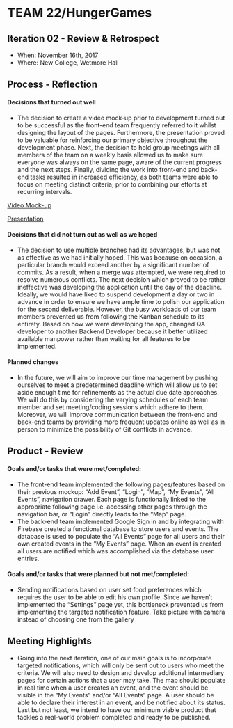# TEAM 22/HungerGames


## Iteration 02 - Review & Retrospect

 * When: November 16th, 2017
 * Where: New College, Wetmore Hall

## Process - Reflection

#### Decisions that turned out well
 
 * The decision to create a video mock-up prior to development turned out to be successful as the front-end team frequently referred to it whilst designing the layout of the pages. Furthermore, the presentation proved to be valuable for reinforcing our primary objective throughout the development phase. Next, the decision to hold group meetings with all members of the team on a weekly basis allowed us to make sure everyone was always on the same page, aware of the current progress and the next steps. Finally, dividing the work into front-end and back-end tasks resulted in increased efficiency, as both teams were able to focus on meeting distinct criteria, prior to combining our efforts at recurring intervals.
 
 [Video Mock-up](https://streamable.com/4q7hq)
 
 [Presentation](https://www.scribd.com/document/364547757/Hunger-Games-Presentation?secret_password=ettcw3JDUYFokb2kcBQH)

#### Decisions that did not turn out as well as we hoped

 * The decision to use multiple branches had its advantages, but was not as effective as we had initially hoped. This was because on occasion, a particular branch would exceed another by a significant number of commits. As a result, when a merge was attempted, we were required to resolve numerous conflicts. The next decision which proved to be rather ineffective was developing the application until the day of the deadline. Ideally, we would have liked to suspend development a day or two in advance in order to ensure we have ample time to polish our application for the second deliverable. However, the busy workloads of our team members prevented us from following the Kanban schedule to its entirety. Based on how we were developing the app, changed QA developer to another Backend Developer because it better utilized available manpower rather than waiting for all features to be implemented.

#### Planned changes

 * In the future, we will aim to improve our time management by pushing ourselves to meet a predetermined deadline which will allow us to set aside enough time for refinements as the actual due date approaches. We will do this by considering the varying schedules of each team member and set meeting/coding sessions which adhere to them. Moreover, we will improve communication between the front-end and back-end teams by providing more frequent updates online as well as in person to minimize the possibility of Git conflicts in advance. 
 

## Product - Review

#### Goals and/or tasks that were met/completed:
 
* The front-end team implemented the following pages/features based on their previous mockup: “Add Event”, “Login”, “Map”, “My Events”, “All Events”, navigation drawer. Each page is functionally linked to the appropriate following page i.e. accessing other pages through the navigation bar, or “Login” directly leads to the “Map” page.
* The back-end team implemented Google Sign in and by integrating with Firebase created a functional database to store users and events. The database is used to populate the “All Events” page for all users and their own created events in the “My Events” page.  When an event is created all users are notified which was accomplished via the database user entries.
 
#### Goals and/or tasks that were planned but not met/completed:
   
 * Sending notifications based on user set food preferences which requires the user to be able to edit his own profile. Since we haven’t implemented the “Settings” page yet, this bottleneck prevented us from implementing the targeted notification feature. Take picture with camera instead of choosing one from the gallery

## Meeting Highlights
 
 * Going into the next iteration, one of our main goals is to incorporate targeted notifications, which will only be sent out to users who meet the criteria. We will also need to design and develop additional intermediary pages for certain actions that a user may take. The map should populate in real time when a user creates an event, and the event should be visible in the “My Events” and/or “All Events” page. A user should be able to declare their interest in an event, and be notified about its status. Last but not least, we intend to have our minimum viable product that tackles a real-world problem completed and ready to be published.
